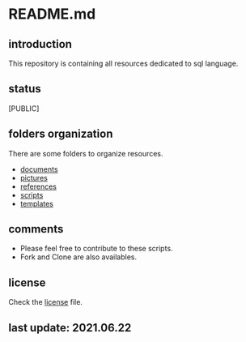 
# README.md

## introduction

This repository is containing all resources dedicated to sql language.

## status

[PUBLIC]

## folders organization

There are some folders to organize resources.

- [documents]()
- [pictures]()
- [references]()
- [scripts]()
- [templates]()

## comments

- Please feel free to contribute to these scripts. 
- Fork and Clone are also availables.

## license

Check the [license]() file.

## last update: 2021.06.22
